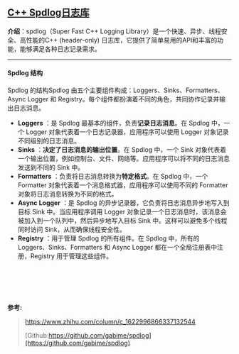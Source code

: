 ## [C++ Spdlog日志库 ](https://github.com/gabime/spdlog)
**介绍**：spdlog（Super Fast C++ Logging Library）是一个快速、异步、线程安全、高性能的C++ (header-only) 日志库，它提供了简单易用的API和丰富的功能，能够满足各种日志记录需求。


-----

#### Spdlog 结构

Spdlog 的结构Spdlog 由五个主要组件构成：Loggers、Sinks、Formatters、Async Logger 和 Registry。每个组件都扮演着不同的角色，共同协作记录并输出日志消息。

* **Loggers** ：是 Spdlog 最基本的组件，负责**记录日志消息**。在 Spdlog 中，一个 Logger 对象代表着一个日志记录器，应用程序可以使用 Logger 对象记录不同级别的日志消息。
* **Sinks** ：**决定了日志消息的输出位置**。在 Spdlog 中，一个 Sink 对象代表着一个输出位置，例如控制台、文件、网络等。应用程序可以将不同的日志消息发送到不同的 Sink 中。
* **Formatters** ：负责将日志消息转换为**特定格式**。在 Spdlog 中，一个 Formatter 对象代表着一个消息格式器，应用程序可以使用不同的 Formatter 对象将日志消息转换为不同的格式。
* **Async Logger** ：是 Spdlog 的异步记录器，它负责将日志消息异步地写入到目标 Sink 中。当应用程序调用 Logger 对象记录一个日志消息时，该消息会被加入到一个队列中，然后异步地写入目标 Sink 中。这样可以避免多个线程同时访问 Sink，从而确保线程安全性。
* **Registry** ：用于管理 Spdlog 的所有组件。在 Spdlog 中，所有的 Loggers、Sinks、Formatters 和 Async Logger 都在一个全局注册表中注册，Registry 用于管理这些组件。




















<br/>
<br/>
<br/>
<br/>


**参考:**
> https://www.zhihu.com/column/c_1622996866337132544
> 
> [Github:https://github.com/gabime/spdlog](https://github.com/gabime/spdlog)